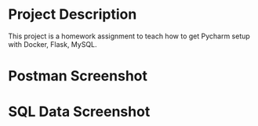 # Project Description 
This project is a homework assignment to teach how to get Pycharm setup with Docker, Flask, MySQL.
# Postman Screenshot 
# SQL Data Screenshot
